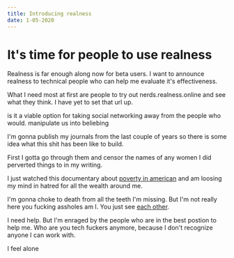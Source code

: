 ```yaml
---
title: Introducing realness
date: 1-05-2020
---
```


# It's time for people to use realness

Realness is far enough along now for beta users. I want to announce realness to technical people who can help me evaluate it's effectiveness.

What I need most at first are people to try out nerds.realness.online and see what they think. I have yet to set that url up.

is it a viable option for taking social networking away from the people who would.  manipulate us into beliebing

I'm gonna publish my journals from the last couple of years so there is some idea what this shit has been like to build.

First I gotta go through them and censor the names of any women I did perverted things to in my writing.

I just watched this documentary about [poverty in american](https://www.youtube.com/watch?v=JHDkALRz5Rk) and am loosing my mind in hatred for all the wealth around me.

I'm gonna choke to death from all the teeth I'm missing. But I'm not really here you fucking assholes am I. You just see [each other](https://danwang.co/college-girardian-terror/).

I need help. But I'm enraged by the people who are in the best postion to help me. Who are you tech fuckers anymore, because I don't recognize anyone I can work with.

I feel alone
